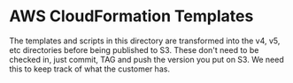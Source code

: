 # AWS CloudFormation Templates

The templates and scripts in this directory are transformed into the v4, v5, etc
directories before being published to S3. These don't need to be checked in, just
commit, TAG and push the version you put on S3. We need this to keep track of what
the customer has.
